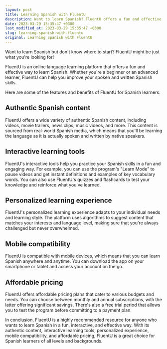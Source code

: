 ```yaml
---
layout: post
title: Learning Spanish with FluentU
description: Want to learn Spanish? FluentU offers a fun and effective way to do so! Read on to discover the features and benefits of FluentU for Spanish learners.
date: 2023-03-29 15:35:47 +0300
last_modified_at: 2023-03-29 15:35:47 +0300
slug: learning-spanish-with-fluentu
original: Learning Spanish with FluentU
---
```


Want to learn Spanish but don't know where to start? FluentU might be just what you're looking for!

FluentU is an online language learning platform that offers a fun and effective way to learn Spanish. Whether you're a beginner or an advanced learner, FluentU can help you improve your spoken and written Spanish skills.

Here are some of the features and benefits of FluentU for Spanish learners:

## Authentic Spanish content

FluentU offers a wide variety of authentic Spanish content, including videos, movie trailers, news clips, music videos, and more. This content is sourced from real-world Spanish media, which means that you'll be learning the language as it is actually spoken and written by native speakers.

## Interactive learning tools

FluentU's interactive tools help you practice your Spanish skills in a fun and engaging way. For example, you can use the program's "Learn Mode" to pause videos and get instant definitions and examples of key vocabulary words. You can also use FluentU's quizzes and flashcards to test your knowledge and reinforce what you've learned.

## Personalized learning experience

FluentU's personalized learning experience adapts to your individual needs and learning style. The platform uses algorithms to suggest content that matches your interests and language level, making sure that you're always challenged but never overwhelmed.

## Mobile compatibility

FluentU is compatible with mobile devices, which means that you can learn Spanish anywhere and anytime. You can download the app on your smartphone or tablet and access your account on the go.

## Affordable pricing

FluentU offers affordable pricing plans that cater to various budgets and needs. You can choose between monthly and annual subscriptions, with the latter offering significant savings. There's also a free trial period that allows you to test the program before committing to a payment plan.

In conclusion, FluentU is a highly recommended resource for anyone who wants to learn Spanish in a fun, interactive, and effective way. With its authentic content, interactive learning tools, personalized experience, mobile compatibility, and affordable pricing, FluentU is a great choice for Spanish learners of all levels and backgrounds.